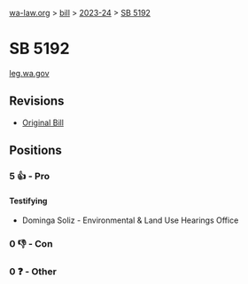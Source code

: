 [wa-law.org](/) > [bill](/bill/) > [2023-24](/bill/2023-24/) > [SB 5192](/bill/2023-24/sb/5192/)

# SB 5192
[leg.wa.gov](https://app.leg.wa.gov/billsummary?BillNumber=5192&Year=2023&Initiative=false)

## Revisions
* [Original Bill](1/)

## Positions
### 5 👍 - Pro
#### Testifying
* Dominga Soliz - Environmental & Land Use Hearings Office

### 0 👎 - Con

### 0 ❓ - Other
